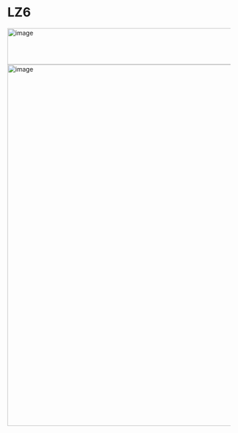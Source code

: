 # LZ6
<img width="905" height="82" alt="image" src="https://github.com/user-attachments/assets/03a12c2d-1af6-455a-988c-906610fd464f" />
<img width="612" height="816" alt="image" src="https://github.com/user-attachments/assets/1b7d73d3-9d00-4169-8583-9b12c5538fc5" />
